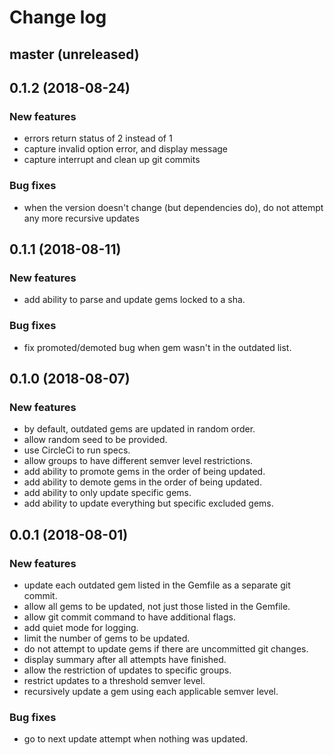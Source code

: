 # Change log

## master (unreleased)

## 0.1.2 (2018-08-24)

### New features

* errors return status of 2 instead of 1
* capture invalid option error, and display message
* capture interrupt and clean up git commits

### Bug fixes

* when the version doesn't change (but dependencies do), do not attempt any more recursive updates

## 0.1.1 (2018-08-11)

### New features

* add ability to parse and update gems locked to a sha.

### Bug fixes

* fix promoted/demoted bug when gem wasn't in the outdated list.

## 0.1.0 (2018-08-07)

### New features

* by default, outdated gems are updated in random order.
* allow random seed to be provided.
* use CircleCi to run specs.
* allow groups to have different semver level restrictions.
* add ability to promote gems in the order of being updated.
* add ability to demote gems in the order of being updated.
* add ability to only update specific gems.
* add ability to update everything but specific excluded gems.

## 0.0.1 (2018-08-01)

### New features

* update each outdated gem listed in the Gemfile as a separate git commit.
* allow all gems to be updated, not just those listed in the Gemfile.
* allow git commit command to have additional flags.
* add quiet mode for logging.
* limit the number of gems to be updated.
* do not attempt to update gems if there are uncommitted git changes.
* display summary after all attempts have finished.
* allow the restriction of updates to specific groups.
* restrict updates to a threshold semver level.
* recursively update a gem using each applicable semver level.

### Bug fixes

* go to next update attempt when nothing was updated.

